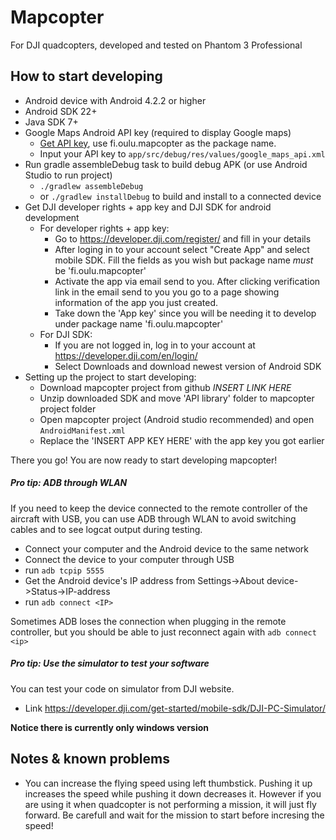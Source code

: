 # Mapcopter
For DJI quadcopters, developed and tested on Phantom 3 Professional

## How to start developing

- Android device with Android 4.2.2 or higher 
- Android SDK 22+
- Java SDK 7+
- Google Maps Android API key (required to display Google maps)
  - [Get API key](https://developers.google.com/maps/documentation/android/start#get-key),
  use fi.oulu.mapcopter as the package name.
  - Input your API key to `app/src/debug/res/values/google_maps_api.xml`
- Run gradle assembleDebug task to build debug APK (or use Android Studio to run project)
  -  `./gradlew assembleDebug`
  - or `./gradlew installDebug` to build and install to a connected device
- Get DJI developer rights + app key and DJI SDK for android development
  - For developer rights + app key:
    - Go to https://developer.dji.com/register/ and fill in your details
    - After loging in to your account select "Create App" and select mobile SDK. Fill the fields as you wish but package name _must_ be 'fi.oulu.mapcopter'
    - Activate the app via email send to you. After clicking verification link in the email send to you you go to a page showing information of the app you just created.
    - Take down the 'App key' since you will be needing it to develop under package name 'fi.oulu.mapcopter'
  - For DJI SDK:
    - If you are not logged in, log in to your account at https://developer.dji.com/en/login/
    - Select Downloads and download newest version of Android SDK
- Setting up the project to start developing:
  - Download mapcopter project from github *INSERT LINK HERE*
  - Unzip downloaded SDK and move 'API library' folder to mapcopter project folder
  - Open mapcopter project (Android studio recommended) and open `AndroidManifest.xml`
  - Replace the 'INSERT APP KEY HERE' with the app key you got earlier
  
There you go! You are now ready to start developing mapcopter!

##### Pro tip: ADB through WLAN
If you need to keep the device connected to the remote controller of the aircraft with USB,
you can use ADB through WLAN to avoid switching cables and to see logcat output during testing.

- Connect your computer and the Android device to the same network
- Connect the device to your computer through USB
- run `adb tcpip 5555`
- Get the Android device's IP address from Settings->About device->Status->IP-address
- run `adb connect <IP>`

Sometimes ADB loses the connection when plugging in the remote controller,  but you should be able to just reconnect again with `adb connect <ip>`

##### Pro tip: Use the simulator to test your software
You can test your code on simulator from DJI website.  
- Link https://developer.dji.com/get-started/mobile-sdk/DJI-PC-Simulator/ 

 __Notice there is currently  only windows version__ 

## Notes & known problems
- You can increase the flying speed using left thumbstick. Pushing it up increases the speed while pushing it down decreases it. However if you are using it when quadcopter is not performing a mission, it will just fly forward. Be carefull and wait for the mission to start before incresing the speed!
